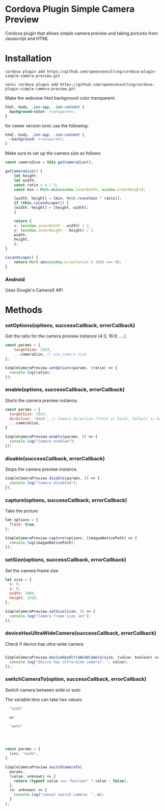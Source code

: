 Cordova Plugin Simple Camera Preview
====================

Cordova plugin that allows simple camera preview and taking pictures from Javascript and HTML


# Installation

```
cordova plugin add https://github.com/spoonconsulting/cordova-plugin-simple-camera-preview.git

ionic cordova plugin add https://github.com/spoonconsulting/cordova-plugin-simple-camera-preview.git

```

Make the webview html background color transparent.
```css
html, body, .ion-app, .ion-content {
  background-color: transparent;
}
```

for newer version ionic use the following:
```css
html, body, .ion-app, .ion-content {
 --background: transparent;
}

```

Make sure to set up the camera size as follows:

```javascript
const cameraSize = this.getCameraSize();

getCameraSize() {
    let height;
    let width;
    const ratio = 4 / 3;
    const min = Math.min(window.innerWidth, window.innerHeight);

    [width, height] = [min, Math.round(min * ratio)];
    if (this.isLandscape()) {
    [width, height] = [height, width];
    }

    return {
    x: (window.innerWidth - width) / 2,
    y: (window.innerHeight - height) / 2,
    width,
    height,
    };    
}

isLandscape() {
    return Math.abs(window.orientation % 180) === 90;
}

```


### Android
Uses Google's CameraX API


# Methods

### setOptions(options, successCallback, errorCallback)

Get the ratio for the camera preview instance (4:3, 16:9, ....).
<br>

```javascript
const params = {
    targetSize: 1024,
    ...cameraSize, // use camera size 
};

SimpleCameraPreview.setOptions(params, (ratio) => {
  console.log(ratio);
});

```

### enable(options, successCallback, errorCallback)

Starts the camera preview instance.
<br>

```javascript
const params = {
  targetSize: 1024,
  direction: 'back', // Camera direction (front or back). Default is back.
  ...cameraSize,
}

SimpleCameraPreview.enable(params, () => {
  console.log("Camera enabled");
});
```

### disable(successCallback, errorCallback)

<info>Stops the camera preview instance.</info><br/>

```javascript
SimpleCameraPreview.disable(params, () => {
  console.log("Camera disabled");
});
```

### capture(options, successCallback, errorCallback)

<info>Take the picture</info><br>

```javascript
let options = {
  flash: true,
};

SimpleCameraPreview.capture(options, (imagaeNativePath) => {
  console.log(imagaeNativePath);
});
```

### setSize(options, successCallback, errorCallback)

Set the camera frame size
<br>

```javascript
let size = {
  x: 0,
  y: 0,
  width: 1080,
  height: 1920,
};

SimpleCameraPreview.setSize(size, () => {
  console.log("Camera frame size set");
});
```

### deviceHasUltraWideCamera(successCallback, errorCallback)

Check if device has ultra-wide camera
<br>

```javascript

SimpleCameraPreview.deviceHasUltraWideCamera(size, (value: boolean) => {
  console.log("Device has ultra-wide camera?: ", value);
});
```

### switchCameraTo(option, successCallback, errorCallback)

Switch camera between wide or auto

The variable lens can take two values:
```javascript
  "wide"

  or

  "auto"
```
<br>

```javascript

const params = {
  lens: "wide",
}

SimpleCameraPreview.switchCameraTo(
  params, 
  (value: unknown) => {
    return (typeof value === "boolean" ? value : false);
  },
  (e: unknown) => {
    console.log("cannot switch camera: ", e);
  }
);
```

